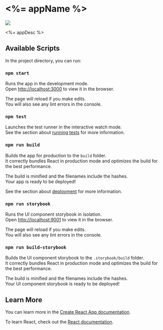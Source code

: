 # <%= appName %>

![](https://i.giphy.com/media/h0v8GtYqtWo9O/giphy.webp)

<%= appDesc %>

## Available Scripts

In the project directory, you can run:

### `npm start`

Runs the app in the development mode.<br />
Open [http://localhost:3000](http://localhost:3000) to view it in the browser.

The page will reload if you make edits.<br />
You will also see any lint errors in the console.

### `npm test`

Launches the test runner in the interactive watch mode.<br />
See the section about [running tests](https://facebook.github.io/create-react-app/docs/running-tests) for more information.

### `npm run build`

Builds the app for production to the `build` folder.<br />
It correctly bundles React in production mode and optimizes the build for the best performance.

The build is minified and the filenames include the hashes.<br />
Your app is ready to be deployed!

See the section about [deployment](https://facebook.github.io/create-react-app/docs/deployment) for more information.

### `npm run storybook`

Runs the UI component storybook in isolation.<br />
Open [http://localhost:9001](http://localhost:9001) to view it in the browser.

The page will reload if you make edits.<br />
You will also see any lint errors in the console.

### `npm run build-storybook`

Builds the UI component storybook to the `.storybook/build` folder.<br />
It correctly bundles React in production mode and optimizes the build for the best performance.

The build is minified and the filenames include the hashes.<br />
Your UI component storybook is ready to be deployed!

## Learn More

You can learn more in the [Create React App documentation](https://facebook.github.io/create-react-app/docs/getting-started).

To learn React, check out the [React documentation](https://reactjs.org/).
